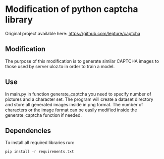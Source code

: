 # Modification of python captcha library <br>
Original project available here: https://github.com/lepture/captcha
## Modification
The purpose of this modification is to generate similar CAPTCHA images to those used by server uloz.to in order to train a model.
## Use
In main.py in function generate_captcha you need to specify number of pictures and a character set. The program will create a dataset directory and store all generated images inside in png format. The number of characters or the image format can be easily modified inside the generate_captcha function if needed.
## Dependencies
To install all required libraries run:
```
pip install -r requirements.txt
```
